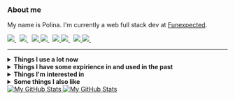 ### About me
My name is Polina.
I'm currently a web full stack dev at [Funexpected](https://funexpectedapps.com/).
<p align="left">
  <a href="https://t.me/rabarbrablad/#gh-light-mode-only" target="_blank">
    <img src="https://img.shields.io/badge/telegram-eceff4.svg?&style=for-the-badge&logo=telegram#gh-light-mode-only" />
  </a>&nbsp;
  <a href="https://t.me/rabarbrablad/#gh-dark-mode-only" target="_blank">
    <img src="https://img.shields.io/badge/telegram-2e3440.svg?&style=for-the-badge&logo=telegram#gh-dark-mode-only" />
  </a>&nbsp;
  <a href="mailto:rabarbrablad@gmail.com">
    <img src="https://img.shields.io/badge/gmail-eceff4.svg?&style=for-the-badge&logo=gmail&logoColor=D14836#gh-light-mode-only" />
    <img src="https://img.shields.io/badge/gmail-2e3440.svg?&style=for-the-badge&logo=gmail&logoColor=D14836#gh-dark-mode-only" />
  </a>&nbsp;
  <a href="https://www.linkedin.com/in/polina-simonenko/" target="_blank">
    <img src="https://img.shields.io/badge/linkedin-eceff4.svg?&style=for-the-badge&logo=linkedin&logoColor=0A66C2#gh-light-mode-only" />
    <img src="https://img.shields.io/badge/linkedin-2e3440.svg?&style=for-the-badge&logo=linkedin&logoColor=0A66C2#gh-dark-mode-only" />
  </a>&nbsp;
  <a href="https://www.hackerrank.com/rabarbrablad" target="_blank">
    <img src="https://img.shields.io/badge/HackerRank-eceff4.svg?&style=for-the-badge&logo=hackerrank&logoColor=2fc966#gh-light-mode-only" />
    <img src="https://img.shields.io/badge/HackerRank-2e3440.svg?&style=for-the-badge&logo=hackerrank&logoColor=2fc966#gh-dark-mode-only" />
  </a>&nbsp;
</p>
<hr/>

<details>
  <summary><b>Things I use a lot now</b></summary>
  <br/>

  ![Python](          https://img.shields.io/badge/Python-1d405e.svg?&logo=python&logoColor=4382b4                       )&nbsp;
  ![TypeScript](      https://img.shields.io/badge/TypeScript-262626.svg?&logo=typescript&logoColor=3278c7               )&nbsp;
  ![MongoDB](         https://img.shields.io/badge/MongoDB-023430.svg?&logo=mongodb&logoColor=00ed64                     )&nbsp;
  ![Poetry](          https://img.shields.io/badge/Poetry-1e293b.svg?&logo=poetry&logoColor=018ce1                       )&nbsp;\
  ![React](           https://img.shields.io/badge/React-20232a.svg?&logo=react&logoColor=4995ab                         )&nbsp;
  ![MUI](             https://img.shields.io/badge/MUI-071b2e.svg?&logo=mui&logoColor=0080ff                             )&nbsp;
  ![Create React App](https://img.shields.io/badge/Create%20React%20App-303847.svg?&logo=createreactapp&logoColor=09d3ad )&nbsp;
  ![React Query](     https://img.shields.io/badge/React%20Query-012c4b.svg?&logo=reactquery&logoColor=ff4154            )&nbsp;
  ![React Router](    https://img.shields.io/badge/React%20Router-000000.svg?&logo=reactrouter&logoColor=white           )&nbsp;\
  ![Git](             https://img.shields.io/badge/Git-413933.svg?&logo=git&logoColor=f74d27                             )&nbsp;
  ![GitHub](          https://img.shields.io/badge/GitHub-%23121011.svg?&logo=github&logoColor=white                     )&nbsp;
  ![GithubActions](   https://img.shields.io/badge/Github%20Actions-22272e.svg?&logo=github-actions&logoColor=2088FF     )&nbsp;
  ![Docker](          https://img.shields.io/badge/Docker-0f1c24.svg?&logo=docker&logoColor=2496ED                       )&nbsp;
  ![AWS](             https://img.shields.io/badge/Amazon%20AWS-232F3E.svg?&logo=amazon-aws&logoColor=FF9900             )&nbsp;
  ![Firebase](        https://img.shields.io/badge/Firebase-1a73e8.svg?&logo=firebase&logoColor=FFCA28                   )&nbsp;\
  ![Bash](            https://img.shields.io/badge/Bash-0d1117.svg?&logo=gnubash&logoColor=4EAA25                        )&nbsp;
  ![NodeJS](          https://img.shields.io/badge/NodeJS-233056.svg?&logo=node.js&logoColor=339933                      )&nbsp;
  ![VSCode](          https://img.shields.io/badge/VS%20Code-2c2c32.svg?&logo=visual-studio-code&logoColor=007ACC        )&nbsp;
  ![Insomnia](        https://img.shields.io/badge/Insomnia-000000.svg?&logo=insomnia&logoColor=5e01d4                   )&nbsp;
</details>

<details>
  <summary><b>Things I have some expirience in and used in the past</b></summary>
  <br/>

  ![Flask](         https://img.shields.io/badge/Flask-3776AB.svg?&logo=flask&logoColor=white&color=black       )&nbsp;
  ![FastApi](       https://img.shields.io/badge/FastAPI-2e303e.svg?&logo=fastapi&logoColor=009585              )&nbsp;
  ![SQLAlchemy](    https://img.shields.io/badge/SQLAlchemy-788877                                              )&nbsp;
  ![Pytest](        https://img.shields.io/badge/Pytest-3776AB.svg?&logo=pytest&logoColor=009fe4&color=696969   )&nbsp;
  ![Selenium](      https://img.shields.io/badge/Selenium-403f4d.svg?&logo=selenium&logoColor=green             )&nbsp;
  ![Swagger](       https://img.shields.io/badge/Swagger-00599C.svg?&logo=swagger&logoColor=grenn&color=173647  )&nbsp;\
  ![Go](            https://img.shields.io/badge/Go-253444.svg?&logo=go&logoColor=007e9d                        )&nbsp;
  ![Postgres](      https://img.shields.io/badge/Postgres-%23316192.svg?&logo=postgresql&logoColor=white        )&nbsp;
  ![SQLite](        https://img.shields.io/badge/SQLite-003B57.svg?&logo=sqlite&logoColor=white                 )&nbsp;
  ![Elasticsearch]( https://img.shields.io/badge/Elasticsearch-343742.svg?&logo=elasticsearch&logoColor=005571  )&nbsp;
  ![Redis](         https://img.shields.io/badge/Redis-161f32.svg?&logo=redis&logoColor=DC382D                  )&nbsp;\
  ![Vim](           https://img.shields.io/badge/Vim-232731.svg?&logo=vim&logoColor=019733                      )&nbsp;
  ![C](             https://img.shields.io/badge/-00599C.svg?&logo=c&logoColor=A8B9CC                           )&nbsp;
  ![Cpp](           https://img.shields.io/badge/C++-00599C.svg?&logo=c%2B%2B&logoColor=00599C&color=333333     )&nbsp;
  ![CMake](         https://img.shields.io/badge/CMake-00599C.svg?&logo=cmake&logoColor=064F8C&color=486d92     )&nbsp;
  ![Qt](            https://img.shields.io/badge/Qt-00599C.svg?&logo=qt&logoColor=41CD52&color=08102b           )&nbsp;
  ![Nginx](         https://img.shields.io/badge/Nginx-222222.svg?&logo=nginx&logoColor=269539                  )&nbsp;\
  ![Pandas](        https://img.shields.io/badge/Pandas-3776AB.svg?&logo=pandas&logoColor=white&color=130655    )&nbsp;
  ![Plotly](        https://img.shields.io/badge/Plotly-3776AB.svg?&logo=plotly&logoColor=3f4f75&color=white    )&nbsp;
  ![NumPy](         https://img.shields.io/badge/NumPy-3776AB.svg?&logo=numpy&logoColor=4eaccf&color=013243     )&nbsp;
  ![Jupyter](       https://img.shields.io/badge/Jupyter-3776AB.svg?&logo=jupyter&logoColor=f37727&color=767677 )&nbsp;
</details>

<details>
  <summary><b>Things I'm interested in</b></summary>
  <br/>

  ![Kubernetes](  https://img.shields.io/badge/Kubernetes-303030.svg?&logo=kubernetes&logoColor=326CE5      )&nbsp;
  ![Terraform](   https://img.shields.io/badge/Terraform-232731.svg?&logo=terraform&logoColor=7b42bc        )&nbsp;
  ![RabbitMQ](    https://img.shields.io/badge/RabbitMQ-3b4253.svg?&logo=rabbitmq&logoColor=ff6701          )&nbsp;
  ![Kafka](       https://img.shields.io/badge/Apache%20Kafka-231F20.svg?&logo=apache-kafka&logoColor=white )&nbsp;\
  ![WebAssembly]( https://img.shields.io/badge/WebAssembly-232731.svg?&logo=webassembly&logoColor=654FF0    )&nbsp;
  ![GRPC](        https://img.shields.io/badge/gRPC-232731.svg?&logo=google&logoColor=4285F4                )&nbsp;\
  ![Rust](        https://img.shields.io/badge/Rust-3b4253.svg?&logo=rust&logoColor=black                   )&nbsp;
  ![Kotlin](      https://img.shields.io/badge/Kotlin-27282c.svg?&logo=kotlin&logoColor=7F52FF              )&nbsp;
</details>

<details>
  <summary><b>Some things I also like</b></summary>
  <br/>

  ![Arch](  https://img.shields.io/badge/Arch%20Linux-333333.svg?&logo=archlinux&logoColor=1793d1 )&nbsp;
  ![Dwm](   https://img.shields.io/badge/dwm-333333.svg?&logo=dwm&logoColor=1793d1                )&nbsp;
</details>

<a href="https://github.com/rabarbra#gh-light-mode-only">
  <img src="https://github-profile-summary-cards.vercel.app/api/cards/profile-details?username=rabarbra&theme=nord_bright#gh-light-mode-only" alt="My GitHub Stats"/>
</a>
<a href="https://github.com/rabarbra#gh-dark-mode-only">
  <img src="https://github-profile-summary-cards.vercel.app/api/cards/profile-details?username=rabarbra&theme=nord_dark#gh-dark-mode-only" alt="My GitHub Stats"/>
</a>